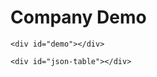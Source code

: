 <html>

<head>
    <link href="https://unpkg.com/tabulator-tables@4.7.2/dist/css/tabulator.min.css" rel="stylesheet">
    <script type="text/javascript" src="https://unpkg.com/tabulator-tables@4.7.2/dist/js/tabulator.min.js"></script>
</head>

<body>
    <h1>Company Demo</h1>
    <ul id="sample-info"></ul>

    <div id="demo"></div>

    <div id="json-table"></div>

</body>

<script type="text/javascript">

    var myList = document.querySelector('#sample-info');
    fetch("crunchbase_info_sample.json")
        .then(function (response) {
            if (!response.ok) {
                throw new Error("HTTP error, status = " + response.status);
            }
            return response.json();
        })
        .then(function (json) {
            console.log("This is the sample JSON file...")
            console.log(json)


            //console.log("Listing the sample JSON file...")
            for (var i = 0; i < json.length; i++) {

            //for (var i = 0; i < 1; i++) {

                var headers = Object.keys(json[i])
                //console.log(headers);
                //console.log(headers.length);
                var listItem = document.createElement('li');
                listItem.innerHTML = '<strong>' + json[i].name + '</strong>';
                listItem.innerHTML += ' : '+json[i].company_number;
                listItem.innerHTML += ' can be found in ' + json[i].location + '.';
                listItem.innerHTML += '<ul><li>Basically : '+json[i].basicInfo+'</li><li>Desc : '+json[i].description+'</li></ul>';
                myList.appendChild(listItem);


                sec_len = json[i].sections.length;
            }

            //console.log("\nHoping to access the keys...")
            for (x in json) {

                //console.log(Object.values(x));
                document.getElementById("demo").innerHTML += json[x];
            }
        })

        .catch(function (error) {
            var p = document.createElement('p');
            p.appendChild(
                document.createTextNode('Error: ' + error.message)
            );
            document.body.insertBefore(p, myList);
        });


</script>

<script type="text/javascript">

    fetch("crunchbase_info_sample.json")
        .then(function (response) {
            if (!response.ok) {
                throw new Error("HTTP error, status = " + response.status);
            }
            return response.json();
        })
        .then(function (mydata) {
            //create Tabulator on DOM element with id "example-table"
            var table = new Tabulator("#json-table", {
                index: "index",
                dataTree: true,
                height: 205, // set height of table (in CSS or here), this enables the Virtual DOM and improves render speed dramatically (can be any valid css height value)
                data: mydata, //assign data to table
                layout: "fitColumns", //fit columns to width of table (optional)
                columns: [

                    //Define Table Columns
                    //{ formatter: "rownum", hozAlign: "center", width: 40 },

                    //{ title: "Numero", field: "index" },
                    { title: "Name", field: "name" },
                    { title: "Basic", field: "basicInfo" },
                    {
                        title: "Founders", field: "fake2", formatter: function (row) {    
                            //console.log(row);
                            var x = row.getData();                            
                            //console.log(x);
                            
                            var y = (x["basicInfo"]);
                            //console.log(y);

                            var pos = x.sections.indexOf(" Overview <!---->");
                            //console.log(pos);

                            var len = x.sections.length;
                            /*
                            for (var a = 0; a<len; a++){
                                temp = x.sections[a].name;
                                if (temp != "null"){
                                    console.log(temp);
                                }
                            };

                            */
                            var namo = x.sections.findIndex((item) => item.name === " Overview <!---->" );
                            //console.log(namo)
                            
                            console.log(x.sections[namo].name)    
                            console.log("---- ---  - - - ----  ");                          
                            
                            ov_len = x.sections[namo].data.length
                            console.log(ov_len)
                            for (var a = 0; a<ov_len; a++){
                                temp = x.sections[namo].data[a];
                                key_temp = Object.keys(temp)
                                if (key_temp == "Founders "){
                                    console.log(a);
                                }
                            };
                            
                            //console.log(Object.values(x.sections[namo].data))
                            console.log("**** *** ** ** *** ");
                            var fondo = x.sections[namo].data.findIndex(item => (Object.keys(item))[0] === "Founders " );
                            console.log(fondo)
                            
                            console.log("**** *** ** ** *** ");
                            console.log(x.sections[namo].data[fondo]);
                            z= (x["sections"][0].name);
                            //console.log(z);
                            f = (x.sections[namo].data[fondo]);
                            g = Object.values(f);
                            console.log(g);
                            return g[0];
                        },
                    },{
                        title: "Industries", field: "fake3", formatter: function (row) { 
                            var x = row.getData();  
                            var pos = x.sections.indexOf(" Overview <!---->");
                            var len = x.sections.length;
                            var namo = x.sections.findIndex((item) => item.name === " Overview <!---->" );                            
                            ov_len = x.sections[namo].data.length
                            var fondo = x.sections[namo].data.findIndex(item => (Object.keys(item))[0] === "Industries " );
                            z= (x["sections"][0].name);
                            f = (x.sections[namo].data[fondo]);
                            g = Object.values(f);
                            return g[0];
                        },
                    },
                ],
                rowClick: function (e, row) { //trigger an alert message when the row is clicked
                    alert("Row " + row.getData().id + " Clicked!!!!");
                },
            });

        })

        .catch(function (error) {
            var p = document.createElement('p');
            p.appendChild(
                document.createTextNode('Error: ' + error.message)
            );
            document.body.insertBefore(p, myList);
        });




</script>

</html>
